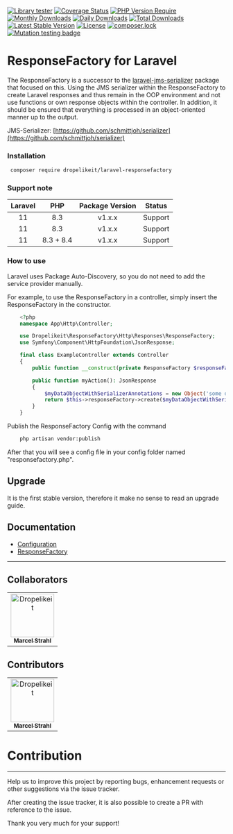 [![Library tester](https://github.com/Dropelikeit/laravel-responsefactory/actions/workflows/app-tester.yml/badge.svg)](https://github.com/Dropelikeit/laravel-responsefactory/actions/workflows/app-tester.yml)
[![Coverage Status](https://coveralls.io/repos/github/Dropelikeit/laravel-responsefactory/badge.svg?branch=main)](https://coveralls.io/github/Dropelikeit/laravel-responsefactory?branch=main)
[![PHP Version Require](http://poser.pugx.org/dropelikeit/laravel-responsefactory/require/php)](https://packagist.org/packages/dropelikeit/laravel-responsefactory)
[![Monthly Downloads](https://poser.pugx.org/dropelikeit/laravel-responsefactory/d/monthly)](https://packagist.org/packages/dropelikeit/laravel-responsefactory)
[![Daily Downloads](https://poser.pugx.org/dropelikeit/laravel-responsefactory/d/daily)](https://packagist.org/packages/dropelikeit/laravel-responsefactory)
[![Total Downloads](https://poser.pugx.org/dropelikeit/laravel-responsefactory/downloads)](https://packagist.org/packages/dropelikeit/laravel-responsefactory)
[![Latest Stable Version](http://poser.pugx.org/dropelikeit/laravel-responsefactory/v)](https://packagist.org/packages/dropelikeit/laravel-responsefactory)
[![License](https://poser.pugx.org/dropelikeit/laravel-responsefactory/license)](https://packagist.org/packages/dropelikeit/laravel-responsefactory)
[![composer.lock](https://poser.pugx.org/dropelikeit/laravel-responsefactory/composerlock)](https://packagist.org/packages/dropelikeit/laravel-responsefactory)
[![Mutation testing badge](https://img.shields.io/endpoint?style=flat&url=https%3A%2F%2Fbadge-api.stryker-mutator.io%2Flaravel-responsefactory)](https://dashboard.stryker-mutator.io/reports/laravel-responsefactory)

# ResponseFactory for Laravel

The ResponseFactory is a successor to the [laravel-jms-serializer](https://github.com/Dropelikeit/laravel-jms-serializer) 
package that focused on this. Using the JMS serializer 
within the ResponseFactory to create Laravel responses and thus remain in the OOP environment and 
not use functions or own response objects within the controller. In addition, it should be ensured that everything is 
processed in an object-oriented manner up to the output.

JMS-Serializer: [https://github.com/schmittjoh/serializer](https://github.com/schmittjoh/serializer)

### Installation

```bash
 composer require dropelikeit/laravel-responsefactory
 ```

### Support note
| Laravel |    PHP    | Package Version | Status  |
|:-------:|:---------:|:---------------:|:-------:|
|   11    |    8.3    |     v1.x.x      | Support |
|   11    |    8.3    |     v1.x.x      | Support |
|   11    | 8.3 + 8.4 |     v1.x.x      | Support |

### How to use

Laravel uses Package Auto-Discovery, so you do not need to add the service provider manually. 

For example, to use the ResponseFactory in a controller, simply insert the ResponseFactory in the constructor.

```php
    <?php 
    namespace App\Http\Controller;

    use Dropelikeit\ResponseFactory\Http\Responses\ResponseFactory;
    use Symfony\Component\HttpFoundation\JsonResponse;

    final class ExampleController extends Controller 
    {
        public function __construct(private ResponseFactory $responseFactory) {}

        public function myAction(): JsonResponse
        {
            $myDataObjectWithSerializerAnnotations = new Object('some data');
            return $this->responseFactory->create($myDataObjectWithSerializerAnnotations);
        }
    }
```

Publish the ResponseFactory Config with the command

```bash 
    php artisan vendor:publish
```

After that you will see a config file in your config folder named "responsefactory.php".

## Upgrade
It is the first stable version, therefore it make no sense to read an upgrade guide. 

## Documentation

* [Configuration](docs/configuration.md)
* [ResponseFactory](docs/response-factory.md)

---

## Collaborators

<!-- readme: collaborators -start -->
<table>
	<tbody>
		<tr>
            <td align="center">
                <a href="https://github.com/Dropelikeit">
                    <img src="https://avatars.githubusercontent.com/u/13794109?v=4" width="100;" alt="Dropelikeit"/>
                    <br />
                    <sub><b>Marcel Strahl</b></sub>
                </a>
            </td>
		</tr>
	<tbody>
</table>
<!-- readme: collaborators -end -->

## Contributors

<!-- readme: contributors -start -->
<table>
	<tbody>
		<tr>
            <td align="center">
                <a href="https://github.com/Dropelikeit">
                    <img src="https://avatars.githubusercontent.com/u/13794109?v=4" width="100;" alt="Dropelikeit"/>
                    <br />
                    <sub><b>Marcel Strahl</b></sub>
                </a>
            </td>
		</tr>
	<tbody>
</table>
<!-- readme: contributors -end -->

# Contribution

---

Help us to improve this project by reporting bugs, enhancement requests or other suggestions via the issue tracker.

After creating the issue tracker, it is also possible to create a PR with reference to the issue.

Thank you very much for your support!